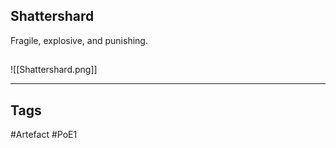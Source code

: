 ## Shattershard
Fragile, explosive, and punishing.
##
![[Shattershard.png]]

---
## Tags
#Artefact
#PoE1